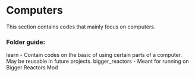 # Computers
This section contains codes that mainly focus on computers.

### Folder guide:
learn - Contain codes on the basic of using certain parts of a computer. May be reusable in future projects.
bigger_reactors - Meant for running on Bigger Reactors Mod
